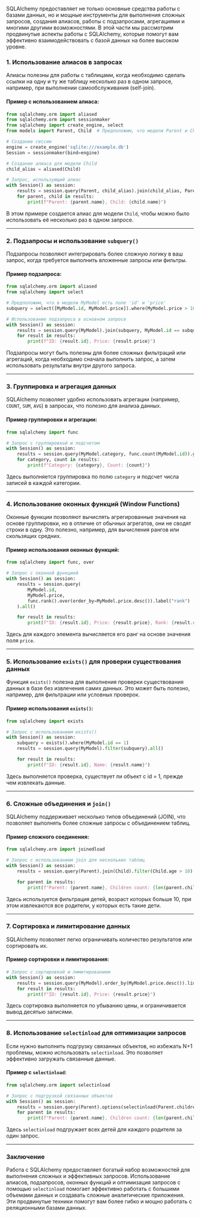 SQLAlchemy предоставляет не только основные средства работы с базами данных, но и мощные инструменты для выполнения сложных запросов, создания алиасов, работы с подзапросами, агрегациями и многими другими возможностями. В этой части мы рассмотрим продвинутые аспекты работы с SQLAlchemy, которые помогут вам эффективно взаимодействовать с базой данных на более высоком уровне.

### 1. Использование алиасов в запросах

Алиасы полезны для работы с таблицами, когда необходимо сделать ссылки на одну и ту же таблицу несколько раз в одном запросе, например, при выполнении самообслуживания (self-join).

#### Пример с использованием алиаса:

```python
from sqlalchemy.orm import aliased
from sqlalchemy.orm import sessionmaker
from sqlalchemy import create_engine, select
from models import Parent, Child  # Предположим, что модели Parent и Child определены

# Создание сессии
engine = create_engine('sqlite:///example.db')
Session = sessionmaker(bind=engine)

# Создание алиаса для модели Child
child_alias = aliased(Child)

# Запрос, использующий алиас
with Session() as session:
    results = session.query(Parent, child_alias).join(child_alias, Parent.id == child_alias.parent_id).all()
    for parent, child in results:
        print(f"Parent: {parent.name}, Child: {child.name}")
````

В этом примере создается алиас для модели `Child`, чтобы можно было использовать её несколько раз в одном запросе.

---

### 2. Подзапросы и использование `subquery()`

Подзапросы позволяют интегрировать более сложную логику в ваш запрос, когда требуется выполнить вложенные запросы или фильтры.

#### Пример подзапроса:

```python
from sqlalchemy.orm import aliased
from sqlalchemy import select

# Предположим, что в модели MyModel есть поле 'id' и 'price'
subquery = select([MyModel.id, MyModel.price]).where(MyModel.price > 1000).subquery()

# Использование подзапроса в основном запросе
with Session() as session:
    results = session.query(MyModel).join(subquery, MyModel.id == subquery.c.id).all()
    for result in results:
        print(f"ID: {result.id}, Price: {result.price}")
```

Подзапросы могут быть полезны для более сложных фильтраций или агрегаций, когда необходимо сначала выполнить запрос, а затем использовать результаты внутри другого запроса.

---

### 3. Группировка и агрегация данных

SQLAlchemy позволяет удобно использовать агрегации (например, `COUNT`, `SUM`, `AVG`) в запросах, что полезно для анализа данных.

#### Пример группировки и агрегации:

```python
from sqlalchemy import func

# Запрос с группировкой и подсчетом
with Session() as session:
    results = session.query(MyModel.category, func.count(MyModel.id)).group_by(MyModel.category).all()
    for category, count in results:
        print(f"Category: {category}, Count: {count}")
```

Здесь выполняется группировка по полю `category` и подсчет числа записей в каждой категории.

---

### 4. Использование оконных функций (Window Functions)

Оконные функции позволяют вычислять агрегированные значения на основе группировки, но в отличие от обычных агрегатов, они не сводят строки в одну. Это полезно, например, для вычисления рангов или скользящих средних.

#### Пример использования оконных функций:

```python
from sqlalchemy import func, over

# Запрос с оконной функцией
with Session() as session:
    results = session.query(
        MyModel.id,
        MyModel.price,
        func.rank().over(order_by=MyModel.price.desc()).label("rank")
    ).all()

    for result in results:
        print(f"ID: {result.id}, Price: {result.price}, Rank: {result.rank}")
```

Здесь для каждого элемента вычисляется его ранг на основе значения поля `price`.

---

### 5. Использование `exists()` для проверки существования данных

Функция `exists()` полезна для выполнения проверки существования данных в базе без извлечения самих данных. Это может быть полезно, например, для фильтрации или условных проверок.

#### Пример использования `exists()`:

```python
from sqlalchemy import exists

# Запрос с использованием exists()
with Session() as session:
    subquery = exists().where(MyModel.id == 1)
    results = session.query(MyModel).filter(subquery).all()

    for result in results:
        print(f"ID: {result.id}, Name: {result.name}")
```

Здесь выполняется проверка, существует ли объект с id = 1, прежде чем извлекать данные.

---

### 6. Сложные объединения и `join()`

SQLAlchemy поддерживает несколько типов объединений (JOIN), что позволяет выполнять более сложные запросы с объединением таблиц.

#### Пример сложного соединения:

```python
from sqlalchemy.orm import joinedload

# Запрос с использованием join для нескольких таблиц
with Session() as session:
    results = session.query(Parent).join(Child).filter(Child.age > 10).all()

    for parent in results:
        print(f"Parent: {parent.name}, Children count: {len(parent.children)}")
```

Здесь используется фильтрация детей, возраст которых больше 10, при этом извлекаются все родители, у которых есть такие дети.

---

### 7. Сортировка и лимитирование данных

SQLAlchemy позволяет легко ограничивать количество результатов или сортировать их.

#### Пример сортировки и лимитирования:

```python
# Запрос с сортировкой и лимитированием
with Session() as session:
    results = session.query(MyModel).order_by(MyModel.price.desc()).limit(10).all()
    for result in results:
        print(f"ID: {result.id}, Price: {result.price}")
```

Здесь сортировка выполняется по убыванию цены, и ограничивается вывод десятью записями.

---

### 8. Использование `selectinload` для оптимизации запросов

Если нужно выполнить подгрузку связанных объектов, но избежать N+1 проблемы, можно использовать `selectinload`. Это позволяет эффективно загружать связанные данные.

#### Пример с `selectinload`:

```python
from sqlalchemy.orm import selectinload

# Запрос с подгрузкой связанных объектов
with Session() as session:
    results = session.query(Parent).options(selectinload(Parent.children)).all()
    for parent in results:
        print(f"Parent: {parent.name}, Children count: {len(parent.children)}")
```

Здесь `selectinload` подгружает всех детей для каждого родителя за один запрос.

---

### Заключение

Работа с SQLAlchemy предоставляет богатый набор возможностей для выполнения сложных и эффективных запросов. Использование алиасов, подзапросов, оконных функций и оптимизация запросов с помощью `selectinload` помогает эффективно работать с большими объемами данных и создавать сложные аналитические приложения. Эти продвинутые техники помогут вам более гибко и мощно работать с реляционными базами данных.